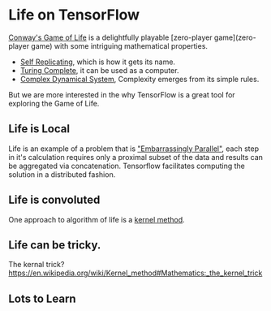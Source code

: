 # Life on TensorFlow

[Conway's Game of Life](https://en.wikipedia.org/wiki/Conway%27s_Game_of_Life) is a delightfully playable [zero-player game](zero-player game) with some 
intriguing mathematical properties.
 - [Self Replicating](https://en.wikipedia.org/wiki/Von_Neumann_universal_constructor), which is how it gets its name.
 - [Turing Complete](https://en.wikipedia.org/wiki/Turing_completeness), it can be used as a computer.
 - [Complex Dynamical System](https://math.stackexchange.com/questions/2267175/how-can-i-prove-that-game-of-lifes-evolution-function-is-continuous), 
 Complexity emerges from its simple rules.

But we are more interested in the why TensorFlow is a great tool for exploring the Game of Life.

## Life is Local
Life is an example of a problem that is ["Embarrassingly Parallel"](https://en.wikipedia.org/wiki/Embarrassingly_parallel),
 each step in it's calculation requires only a proximal subset of the data and results can be aggregated via
  concatenation. Tensorflow facilitates computing the solution in a distributed fashion.

## Life is convoluted
One approach to algorithm of life is a [kernel method](https://en.wikipedia.org/wiki/Kernel_method#Mathematics).


## Life can be tricky.
The kernal trick?
https://en.wikipedia.org/wiki/Kernel_method#Mathematics:_the_kernel_trick

## Lots to Learn



